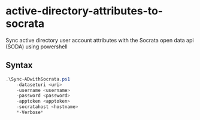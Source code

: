 # active-directory-attributes-to-socrata
Sync active directory user account attributes with the Socrata open data api (SODA) using powershell

## Syntax
```powershell
.\Sync-ADwithSocrata.ps1 
    -dataseturi <uri> 
    -username <username> 
    -password <password>
    -apptoken <apptoken>
    -socratahost <hostname>
    *-Verbose*
```
